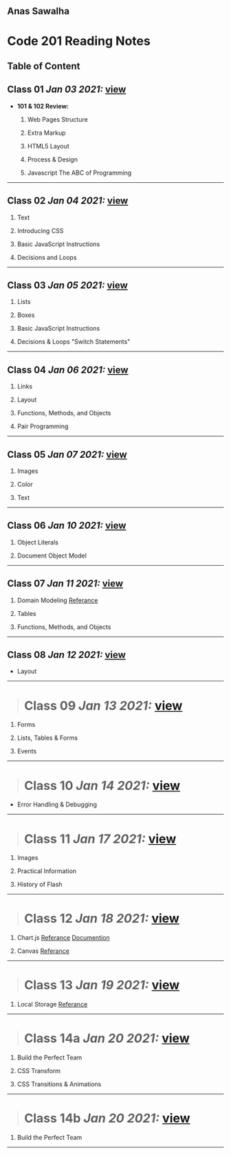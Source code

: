 ## Anas Sawalha

# Code 201 Reading Notes

## Table of Content 


## Class 01  *Jan 03 2021:* [view](https://anassawalha95.github.io/reading-notes-2/Class%2001)

* **101 & 102 Review:** 

   1. Web Pages Structure
    
   2. Extra Markup
    
   3. HTML5 Layout
    
   4. Process & Design
    
   5. Javascript The ABC of Programming

---

## Class 02  *Jan 04 2021:* [view](https://anassawalha95.github.io/reading-notes-2/Class%2002)


   1. Text
    
   2. Introducing CSS
    
   3. Basic JavaScript Instructions
    
   4. Decisions and Loops
    
---



## Class 03  *Jan 05 2021:* [view](https://anassawalha95.github.io/reading-notes-2/Class%2003)

   1. Lists 
 
   2. Boxes 

   3. Basic JavaScript Instructions

   4. Decisions & Loops "Switch Statements"
   
---

## Class 04  *Jan 06 2021:* [view](https://anassawalha95.github.io/reading-notes-2/Class%2004)

   1. Links 
 
   2. Layout 

   3. Functions, Methods, and Objects

   4. Pair Programming
   
---


## Class 05  *Jan 07 2021:* [view](https://anassawalha95.github.io/reading-notes-2/Class%2005)

   1. Images 
 
   2. Color 

   3. Text


---

## Class 06  *Jan 10 2021:* [view](https://anassawalha95.github.io/reading-notes-2/Class%2006)

   1. Object Literals
    
   2. Document Object Model
   
---

## Class 07  *Jan 11 2021:* [view](https://anassawalha95.github.io/reading-notes-2/Class%2007)

   1. Domain Modeling [Referance](https://github.com/codefellows/domain_modeling#domain-modeling)
    
   2. Tables
    
   3. Functions, Methods, and Objects
   
---


## Class 08  *Jan 12 2021:* [view](https://anassawalha95.github.io/reading-notes-2/Class%2008)
    
   * Layout
   
---

> # Class 09 *Jan 13 2021:* [view](https://anassawalha95.github.io/reading-notes-2/Class%2009)


   1. Forms
    
   2. Lists, Tables & Forms
    
   3. Events
    
   
---
   

> # Class 10 *Jan 14 2021:* [view](https://anassawalha95.github.io/reading-notes-2/Class%2010)

  * Error Handling & Debugging
   
---


> # Class 11 *Jan 17 2021:* [view](https://anassawalha95.github.io/reading-notes-2/Class%2011)

  1. Images
  
  2. Practical Information
  
  3. History of Flash 

---

> # Class 12 *Jan 18 2021:* [view](https://anassawalha95.github.io/reading-notes-2/Class%2012)

  1. Chart.js [Referance](https://www.webdesignerdepot.com/2013/11/easily-create-stunning-animated-charts-with-chart-js/) [Documention](https://www.chartjs.org/docs/latest/)
  
  2. Canvas [Referance](https://developer.mozilla.org/en-US/docs/Web/API/Canvas_API/Tutorial/Basic_usage)
  
---
   
> # Class 13 *Jan 19 2021:* [view](https://anassawalha95.github.io/reading-notes-2/Class%2013)

  1. Local Storage [Referance](http://diveinto.html5doctor.com/storage.html)
  
---

> # Class 14a *Jan 20 2021:* [view](https://anassawalha95.github.io/reading-notes-2/Class%2014a)

   1. Build the Perfect Team 

   2. CSS Transform 

   3. CSS Transitions & Animations 
  
  
---

> # Class 14b *Jan 20 2021:* [view](https://anassawalha95.github.io/reading-notes-2/Class%2014b)

  1.  Build the Perfect Team 
  
---

